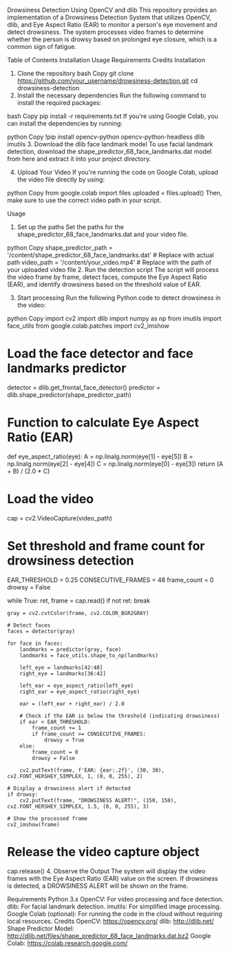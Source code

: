Drowsiness Detection Using OpenCV and dlib
This repository provides an implementation of a Drowsiness Detection System that utilizes OpenCV, dlib, and Eye Aspect Ratio (EAR) to monitor a person's eye movement and detect drowsiness. The system processes video frames to determine whether the person is drowsy based on prolonged eye closure, which is a common sign of fatigue.

Table of Contents
Installation
Usage
Requirements
Credits
Installation
1. Clone the repository
bash
Copy
git clone https://github.com/your_username/drowsiness-detection.git
cd drowsiness-detection
2. Install the necessary dependencies
Run the following command to install the required packages:

bash
Copy
pip install -r requirements.txt
If you're using Google Colab, you can install the dependencies by running:

python
Copy
!pip install opencv-python opencv-python-headless dlib imutils
3. Download the dlib face landmark model
To use facial landmark detection, download the shape_predictor_68_face_landmarks.dat model from here and extract it into your project directory.

4. Upload Your Video
If you're running the code on Google Colab, upload the video file directly by using:

python
Copy
from google.colab import files
uploaded = files.upload()
Then, make sure to use the correct video path in your script.

Usage
1. Set up the paths
Set the paths for the shape_predictor_68_face_landmarks.dat and your video file.

python
Copy
shape_predictor_path = '/content/shape_predictor_68_face_landmarks.dat'  # Replace with actual path
video_path = '/content/your_video.mp4'  # Replace with the path of your uploaded video file
2. Run the detection script
The script will process the video frame by frame, detect faces, compute the Eye Aspect Ratio (EAR), and identify drowsiness based on the threshold value of EAR.

3. Start processing
Run the following Python code to detect drowsiness in the video:

python
Copy
import cv2
import dlib
import numpy as np
from imutils import face_utils
from google.colab.patches import cv2_imshow

# Load the face detector and face landmarks predictor
detector = dlib.get_frontal_face_detector()
predictor = dlib.shape_predictor(shape_predictor_path)

# Function to calculate Eye Aspect Ratio (EAR)
def eye_aspect_ratio(eye):
    A = np.linalg.norm(eye[1] - eye[5])
    B = np.linalg.norm(eye[2] - eye[4])
    C = np.linalg.norm(eye[0] - eye[3])
    return (A + B) / (2.0 * C)

# Load the video
cap = cv2.VideoCapture(video_path)

# Set threshold and frame count for drowsiness detection
EAR_THRESHOLD = 0.25
CONSECUTIVE_FRAMES = 48
frame_count = 0
drowsy = False

while True:
    ret, frame = cap.read()
    if not ret:
        break

    gray = cv2.cvtColor(frame, cv2.COLOR_BGR2GRAY)

    # Detect faces
    faces = detector(gray)

    for face in faces:
        landmarks = predictor(gray, face)
        landmarks = face_utils.shape_to_np(landmarks)

        left_eye = landmarks[42:48]
        right_eye = landmarks[36:42]

        left_ear = eye_aspect_ratio(left_eye)
        right_ear = eye_aspect_ratio(right_eye)

        ear = (left_ear + right_ear) / 2.0

        # Check if the EAR is below the threshold (indicating drowsiness)
        if ear < EAR_THRESHOLD:
            frame_count += 1
            if frame_count >= CONSECUTIVE_FRAMES:
                drowsy = True
        else:
            frame_count = 0
            drowsy = False

        cv2.putText(frame, f'EAR: {ear:.2f}', (30, 30), cv2.FONT_HERSHEY_SIMPLEX, 1, (0, 0, 255), 2)

    # Display a drowsiness alert if detected
    if drowsy:
        cv2.putText(frame, "DROWSINESS ALERT!", (150, 150), cv2.FONT_HERSHEY_SIMPLEX, 1.5, (0, 0, 255), 3)

    # Show the processed frame
    cv2_imshow(frame)

# Release the video capture object
cap.release()
4. Observe the Output
The system will display the video frames with the Eye Aspect Ratio (EAR) value on the screen. If drowsiness is detected, a DROWSINESS ALERT will be shown on the frame.

Requirements
Python 3.x
OpenCV: For video processing and face detection.
dlib: For facial landmark detection.
imutils: For simplified image processing.
Google Colab (optional): For running the code in the cloud without requiring local resources.
Credits
OpenCV: https://opencv.org/
dlib: http://dlib.net/
Shape Predictor Model: http://dlib.net/files/shape_predictor_68_face_landmarks.dat.bz2
Google Colab: https://colab.research.google.com/
